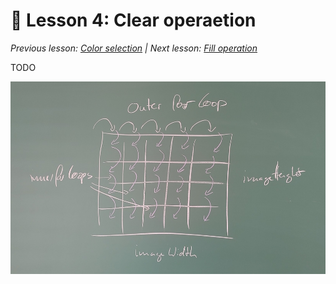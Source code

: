 # 📖 Lesson 4: Clear operaetion

*Previous lesson: [Color selection](../Lesson_03/README.md) | Next lesson: [Fill operation](../Lesson_05/README.md)*

TODO

![](./Clear%20Operation.jpg)